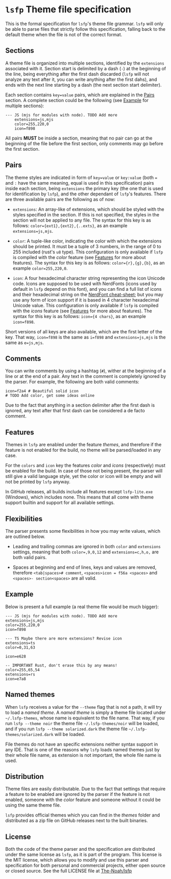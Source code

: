 # `lsfp` Theme file specification

This is the formal specification for `lsfp`'s theme file grammar. `lsfp` will only be able to parse files that strictly follow this specification, falling back to the default theme when the file is not of the correct format.

## Sections

A theme file is organized into multiple sections, identified by the `extensions` associated with it. Section start is delimited by a dash (`-`) at the beginning of the line, being everything after the first dash discarded (`lsfp` will not analyze any text after it, you can write anything after the first dahs), and ends with the next line starting by a dash (the next section start delimiter).

Each section contains `key=value` pairs, which are explained in the [Pairs](#Pairs) section. A complete section could be the following (see [Example](#Example) for multiple sections):

```
--- JS (mjs for modules with node). TODO Add more
    extensions=js,mjs
    color=255,220,0
    icon=f898
```

All pairs **MUST** be inside a section, meaning that no pair can go at the beginning of the file before the first section, only comments may go before the first section.

## Pairs

The theme styles are indicated in form of `key=value` or `key:value` (both `=` and `:` have the same meaning, equal is used in this specification) pairs inside each section, being `extensions` the primary key (the one that is used for identification by `lsfp`), and the other dependant of `lsfp`'s features. There are three available pairs are the following as of now:

- `extensions`: An array-like of extensions, which should be styled with the styles specified in the section. If this is not specified, the styles in the section will not be applied to any file. The syntax for this key is as follows: `color={ext1},{ext2},{..exts}`, as an example `extensions=js,mjs`.

- `color`: A tuple-like color, indicating the color with which the extensions should be printed. It must be a tuple of 3 numbers, in the range of 0 to 255 included (rust's `u8` type). This configuration is only available if `lsfp` is compiled with the _color_ feature (see [Features](#Features) for more about features). The syntax for this key is as follows: `color={r},{g},{b}`, as an example `color=255,220,0`.

- `icon`: A four hexadecimal character string representing the icon Unicode code. Icons are supposed to be used with NerdFonts (icons used by default in `lsfp` depend on this font), and you can find a full list of icons and their hexadecimal string on the [NerdFont cheat-sheet](https://www.nerdfonts.com/cheat-sheet); but you may use any form of icon support if it is based in 4 character hexadecimal Unicode value. This configuration is only available if `lsfp` is compiled with the _icons_ feature (see [Features](#Features) for more about features). The syntax for this key is as follows: `icon={4 chars}`, as an example `icon=f898`.

Short versions of all keys are also available, which are the first letter of the key. That way, `icon=f898` is the same as `i=f898` and `extensions=js,mjs` is the same as `e=js,mjs`.

## Comments

You can write comments by using a hashtag (`#`), wither at the beginning of a line or at the end of a pair. Any text in the comment is completely ignored by the parser. For example, the following are both valid comments:

```
icon=f2a4 # Beautiful solid icon
# TODO Add color, get some ideas online
```

Due to the fact that anything in a section delimiter after the first dash is ignored, any text after that first dash can be considered a de facto comment.

## Features

Themes in `lsfp` are enabled under the feature _themes_, and therefore if the feature is not enabled for the build, no theme will be parsed/loaded in any case.

For the `colors` and `icon` key the features _color_ and _icons_ (respectively) must be enabled for the build. In case of those not being present, the parser will still give a valid language style, yet the color or icon will be empty and will not be printed by `lsfp` anyway.

In GitHub releases, all builds include all features except `lsfp-lite.exe` (Windows), which includes none. This means that all come with theme support builtin and support for all available settings.

## Flexibilities

The parser presents some flexibilities in how you may write values, which are outlined below.

- Leading and trailing commas are ignored in both `color` and `extensions` settings, meaning that both `color=,9,0,12` and `extensions=c,h,o,` are both valid pairs.

- Spaces at beginning and end of lines, keys and values are removed, therefore `<tab|spaces># comment`, `<spaces>icon = f56a <spaces>` and `<spaces>- section<spaces>` are all valid.

## Example

Below is present a full example (a real theme file would be much bigger):

```
--- JS (mjs for modules with node). TODO Add more
extensions=js,mjs
color=255,220,0
icon=f898

--- TS Maybe there are more extensions? Revise icon
extensions=ts
color=0,31,63

icon=e628

-- IMPORTANT Rust, don't erase this by any means!
color=255,65,54
extensions=rs
icon=e7a8
```

## Named themes

When `lsfp` receives a value for the `--theme` flag that is not a path, it will try to load a _named theme_. A _named theme_ is simply a theme file located under `~/.lsfp-themes`, whose name is equivalent to the file name. That way, if you run `lsfp --theme noir` the theme file `~/.lsfp-themes/noir` will be loaded, and if you run `lsfp --theme solarized.dark` the theme file `~/.lsfp-themes/solarized.dark` will be loaded.

File themes do not have an specific extensions neither syntax support in any IDE. That is one of the reasons why `lsfp` loads named themes just by their whole file name, as extension is not important, the whole file name is used.

## Distribution

Theme files are easily distributable. Due to the fact that settings that require a feature to be enabled are ignored by the parser if the feature is not enabled, someone with the _color_ feature and someone without it could be using the same theme file.

`lsfp` provides official themes which you can find in the _themes_ folder and distributed as a zip file on GitHub releases next to the built binaries.

## License

Both the code of the theme parser and the specification are distributed under the same license as `lsfp`, as it is part of the program. This license is the MIT license, which allows you to modify and use this parser and specification for both personal and commercial projects, either open source or closed source. See the full LICENSE file at [The-Noah/lsfp](https://github.com/The-Noah/lsfp/blob/master/LICENSE)

